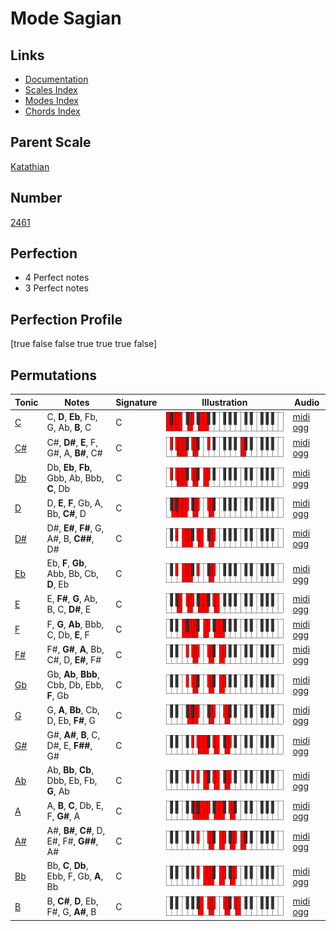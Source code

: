 # Mode Sagian

## Links

- [Documentation](index.md)
- [Scales Index](Scales.md)
- [Modes Index](Modes.md)
- [Chords Index](Chords.md)

## Parent Scale

[Katathian](ScaleKatathian.md)

## Number

[2461](https://ianring.com/musictheory/scales/2461)

## Perfection

- 4 Perfect notes
- 3 Perfect notes

## Perfection Profile

[true false false true true true false]

## Permutations

| Tonic | Notes | Signature | Illustration | Audio |
|-------|-------|-----------|--------------|-------|
| [C](ModeCNaturalSagian.md) | C, **D**, **Eb**, Fb, G, Ab, **B**, C | C | ![CNaturalSagian](ModeCNaturalSagian.png) | [midi](ModeCNaturalSagian.mid) [ogg](ModeCNaturalSagian.ogg) |
| [C#](ModeCSharpSagian.md) | C#, **D#**, **E**, F, G#, A, **B#**, C# | C | ![CSharpSagian](ModeCSharpSagian.png) | [midi](ModeCSharpSagian.mid) [ogg](ModeCSharpSagian.ogg) |
| [Db](ModeDFlatSagian.md) | Db, **Eb**, **Fb**, Gbb, Ab, Bbb, **C**, Db | C | ![DFlatSagian](ModeDFlatSagian.png) | [midi](ModeDFlatSagian.mid) [ogg](ModeDFlatSagian.ogg) |
| [D](ModeDNaturalSagian.md) | D, **E**, **F**, Gb, A, Bb, **C#**, D | C | ![DNaturalSagian](ModeDNaturalSagian.png) | [midi](ModeDNaturalSagian.mid) [ogg](ModeDNaturalSagian.ogg) |
| [D#](ModeDSharpSagian.md) | D#, **E#**, **F#**, G, A#, B, **C##**, D# | C | ![DSharpSagian](ModeDSharpSagian.png) | [midi](ModeDSharpSagian.mid) [ogg](ModeDSharpSagian.ogg) |
| [Eb](ModeEFlatSagian.md) | Eb, **F**, **Gb**, Abb, Bb, Cb, **D**, Eb | C | ![EFlatSagian](ModeEFlatSagian.png) | [midi](ModeEFlatSagian.mid) [ogg](ModeEFlatSagian.ogg) |
| [E](ModeENaturalSagian.md) | E, **F#**, **G**, Ab, B, C, **D#**, E | C | ![ENaturalSagian](ModeENaturalSagian.png) | [midi](ModeENaturalSagian.mid) [ogg](ModeENaturalSagian.ogg) |
| [F](ModeFNaturalSagian.md) | F, **G**, **Ab**, Bbb, C, Db, **E**, F | C | ![FNaturalSagian](ModeFNaturalSagian.png) | [midi](ModeFNaturalSagian.mid) [ogg](ModeFNaturalSagian.ogg) |
| [F#](ModeFSharpSagian.md) | F#, **G#**, **A**, Bb, C#, D, **E#**, F# | C | ![FSharpSagian](ModeFSharpSagian.png) | [midi](ModeFSharpSagian.mid) [ogg](ModeFSharpSagian.ogg) |
| [Gb](ModeGFlatSagian.md) | Gb, **Ab**, **Bbb**, Cbb, Db, Ebb, **F**, Gb | C | ![GFlatSagian](ModeGFlatSagian.png) | [midi](ModeGFlatSagian.mid) [ogg](ModeGFlatSagian.ogg) |
| [G](ModeGNaturalSagian.md) | G, **A**, **Bb**, Cb, D, Eb, **F#**, G | C | ![GNaturalSagian](ModeGNaturalSagian.png) | [midi](ModeGNaturalSagian.mid) [ogg](ModeGNaturalSagian.ogg) |
| [G#](ModeGSharpSagian.md) | G#, **A#**, **B**, C, D#, E, **F##**, G# | C | ![GSharpSagian](ModeGSharpSagian.png) | [midi](ModeGSharpSagian.mid) [ogg](ModeGSharpSagian.ogg) |
| [Ab](ModeAFlatSagian.md) | Ab, **Bb**, **Cb**, Dbb, Eb, Fb, **G**, Ab | C | ![AFlatSagian](ModeAFlatSagian.png) | [midi](ModeAFlatSagian.mid) [ogg](ModeAFlatSagian.ogg) |
| [A](ModeANaturalSagian.md) | A, **B**, **C**, Db, E, F, **G#**, A | C | ![ANaturalSagian](ModeANaturalSagian.png) | [midi](ModeANaturalSagian.mid) [ogg](ModeANaturalSagian.ogg) |
| [A#](ModeASharpSagian.md) | A#, **B#**, **C#**, D, E#, F#, **G##**, A# | C | ![ASharpSagian](ModeASharpSagian.png) | [midi](ModeASharpSagian.mid) [ogg](ModeASharpSagian.ogg) |
| [Bb](ModeBFlatSagian.md) | Bb, **C**, **Db**, Ebb, F, Gb, **A**, Bb | C | ![BFlatSagian](ModeBFlatSagian.png) | [midi](ModeBFlatSagian.mid) [ogg](ModeBFlatSagian.ogg) |
| [B](ModeBNaturalSagian.md) | B, **C#**, **D**, Eb, F#, G, **A#**, B | C | ![BNaturalSagian](ModeBNaturalSagian.png) | [midi](ModeBNaturalSagian.mid) [ogg](ModeBNaturalSagian.ogg) |
